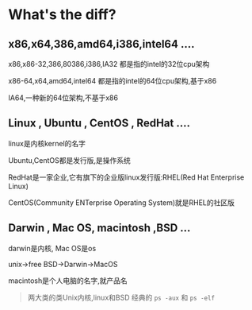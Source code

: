 # What's the diff?

## x86,x64,386,amd64,i386,intel64 ....

x86,x86-32,386,80386,i386,IA32 都是指的intel的32位cpu架构

x86-64,x64,amd64,intel64 都是指的intel的64位cpu架构,基于x86

IA64,一种新的64位架构,不基于x86

## Linux , Ubuntu , CentOS , RedHat  ....

linux是内核kernel的名字

Ubuntu,CentOS都是发行版,是操作系统

RedHat是一家企业,它有旗下的企业版linux发行版:RHEL(Red Hat Enterprise Linux)

CentOS(Community ENTerprise Operating System)就是RHEL的社区版

## Darwin , Mac OS, macintosh ,BSD ...

darwin是内核, Mac OS是os

unix->free BSD->Darwin->MacOS

macintosh是个人电脑的名字,就产品名

> 两大类的类Unix内核,linux和BSD
> 经典的 `ps -aux` 和 `ps -elf`